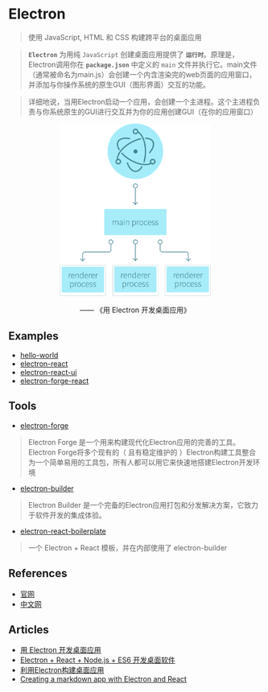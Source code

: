 # Electron

> 使用 JavaScript, HTML 和 CSS 构建跨平台的桌面应用

> **`Electron`** 为用纯 `JavaScript` 创建桌面应用提供了 **`运行时`**。原理是，Electron调用你在 **`package.json`** 中定义的 `main` 文件并执行它。main文件（通常被命名为main.js）会创建一个内含渲染完的web页面的应用窗口，并添加与你操作系统的原生GUI（图形界面）交互的功能。

> 详细地说，当用Electron启动一个应用，会创建一个主进程。这个主进程负责与你系统原生的GUI进行交互并为你的应用创建GUI（在你的应用窗口）

<div align="center"> 
<img alt="work-flow" src="./flow-chart.png" width="300" > 
<p>—— 《用 Electron 开发桌面应用》</p>
</div>

## Examples

- [hello-world](#)
- [electron-react](#)
- [electron-react-ui](#)
- [electron-forge-react](#)

## Tools

- [electron-forge](https://github.com/electron-userland/electron-forge)
> Electron Forge 是一个用来构建现代化Electron应用的完善的工具。 Electron Forge将多个现有的（ 且有稳定维护的 ）Electron构建工具整合为一个简单易用的工具包，所有人都可以用它来快速地搭建Electron开发环境

- [electron-builder](https://github.com/electron-userland/electron-builder)
> Electron Builder 是一个完备的Electron应用打包和分发解决方案，它致力于软件开发的集成体验。

- [electron-react-boilerplate](https://github.com/electron-react-boilerplate/electron-react-boilerplate)
> 一个 Electron + React 模板，并在内部使用了 electron-builder

## References

- [官网](https://electronjs.org/)
- [中文网](https://electron.org.cn/)

## Articles

- [用 Electron 开发桌面应用](http://get.ftqq.com/7870.get)
- [Electron + React + Node.js + ES6 开发桌面软件](https://blog.csdn.net/mingzznet/article/details/53512475)
- [利用Electron构建桌面应用](https://www.coolecho.net/article/av51)
- [Creating a markdown app with Electron and React](http://kazuar.github.io/markdown-app/)